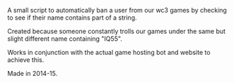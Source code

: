 A small script to automatically ban a user from our wc3 games by checking to see if their name contains part of a string.

Created because someone constantly trolls our games under the same but slight different name containing "IQ55".

Works in conjunction with the actual game hosting bot and website to achieve this.

Made in 2014-15.
